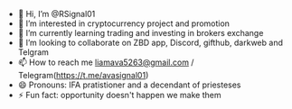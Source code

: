 - 👋 Hi, I’m @RSignal01
- 👀 I’m interested in cryptocurrency project and promotion
- 🌱 I’m currently learning trading and investing in brokers exchange
- 💞️ I’m looking to collaborate on ZBD app, Discord, gifthub, darkweb and Telgram
- 📫 How to reach me liamava5263@gmail.com / Telegram(https://t.me/avasignal01)
- 😄 Pronouns: IFA pratistioner and a decendant of priesteses
- ⚡ Fun fact: opportunity doesn't happen we make them

<!---
RSignal01/RSignal01 is a ✨ special ✨ repository because its `README.md` (this file) appears on your GitHub profile.
You can click the Preview link to take a look at your changes.
--->
